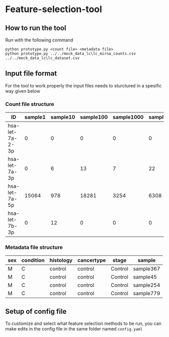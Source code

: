 # Feature-selection-tool
 
## How to run the tool

Run with the following command
```
python prototype.py <count file> <metadata file>
python prototype.py ../../mock_data_lc\lc_mirna_counts.csv ../../mock_data_lc\lc_dataset.csv
```

## Input file format

For the tool to work properly the input files needs to sturctured in a spesific way given below

### Count file structure

| ID              | sample1 | sample10 | sample100 | sample1000 | sample1001 |
|-----------------|---------|----------|-----------|------------|------------|
| hsa-let-7a-2-3p |    0    |    0     |     0     |     0      |     0      |
| hsa-let-7a-3p   |    0    |    6     |    13     |     7      |    22      |
| hsa-let-7a-5p   |  15064  |   978    |   18281   |   3254     |   6308     |
| hsa-let-7b-3p   |    0    |    12    |     0     |     0      |     0      |

### Metadata file structure

| sex | condition | histology | cancertype | stage   | sample     |
|-----|-----------|-----------|------------|---------|------------|
| M   | C         | control   | control    | Control | sample367  |
| M   | C         | control   | control    | Control | sample45   |
| M   | C         | control   | control    | Control | sample254  |
| M   | C         | control   | control    | Control | sample779  |

## Setup of config file
To customize and select what feature selection methods to be run, you can make edits in the config file in the same folder named ```config.yaml```
